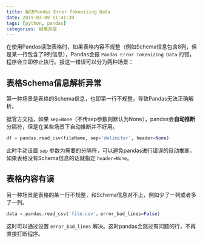 ```yaml
---
title: 解决Pandas Error Tokenizing Data
date: 2019-03-09 11:41:39
tags: [python, pandas]
categories: 疑难杂症
---
```


在使用Pandas读取表格时，如果表格内容不规整（例如Schema信息包含8列，但是某一行包含了9列信息），Pandas会报 `Pandas Error Tokenizing Data` 的错，程序会立即停止执行。报这一错误可以分为两种场景：

## 表格Schema信息解析异常

第一种场景是表格的Schema信息，也即第一行不规整，导致Pandas无法正确解析。

据官方文档，如果 `sep=None`（不传sep参数则默认为None），pandas会**自动推断**分隔符，但是在某些场景下自动推断并不好用。

```py
df = pandas.read_csv(fileName, sep='delimiter', header=None)
```
<!-- more -->

此时手动设置 `sep` 参数为需要的分隔符，可以避免pandas进行错误的自动推断。如果表格没有Schema信息的话就指定 `header=None`。

## 表格内容有误

另一种场景是表格的某一行不规整，和Schema信息对不上，例如少了一列或者多了一列。

```py
data = pandas.read_csv('file.csv'，error_bad_lines=False)
```

这时可以通过设置 `error_bad_lines` 解决。这时pandas会跳过有问题的行，不再直接打断程序。



